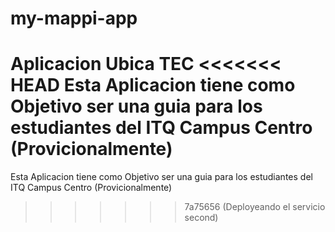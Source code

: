 # my-mappi-app
Aplicacion Ubica TEC
<<<<<<< HEAD
Esta Aplicacion tiene como Objetivo ser una guia para los estudiantes del ITQ Campus Centro (Provicionalmente)
=======
Esta Aplicacion tiene como Objetivo ser una guia para los estudiantes del ITQ Campus Centro (Provicionalmente)
>>>>>>> 7a75656 (Deployeando el servicio second)
